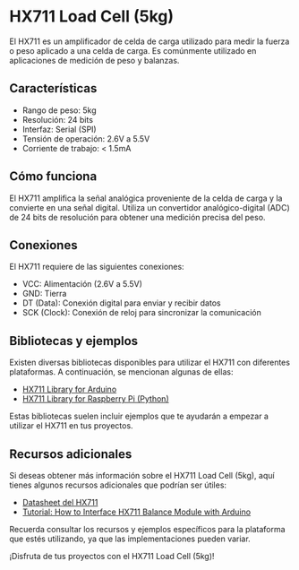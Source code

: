 # HX711 Load Cell (5kg)

El HX711 es un amplificador de celda de carga utilizado para medir la fuerza o peso aplicado a una celda de carga. Es comúnmente utilizado en aplicaciones de medición de peso y balanzas.

## Características

- Rango de peso: 5kg
- Resolución: 24 bits
- Interfaz: Serial (SPI)
- Tensión de operación: 2.6V a 5.5V
- Corriente de trabajo: < 1.5mA

## Cómo funciona

El HX711 amplifica la señal analógica proveniente de la celda de carga y la convierte en una señal digital. Utiliza un convertidor analógico-digital (ADC) de 24 bits de resolución para obtener una medición precisa del peso.

## Conexiones

El HX711 requiere de las siguientes conexiones:

- VCC: Alimentación (2.6V a 5.5V)
- GND: Tierra
- DT (Data): Conexión digital para enviar y recibir datos
- SCK (Clock): Conexión de reloj para sincronizar la comunicación

## Bibliotecas y ejemplos

Existen diversas bibliotecas disponibles para utilizar el HX711 con diferentes plataformas. A continuación, se mencionan algunas de ellas:

- [HX711 Library for Arduino](https://github.com/bogde/HX711)
- [HX711 Library for Raspberry Pi (Python)](https://github.com/tatobari/hx711py)

Estas bibliotecas suelen incluir ejemplos que te ayudarán a empezar a utilizar el HX711 en tus proyectos.

## Recursos adicionales

Si deseas obtener más información sobre el HX711 Load Cell (5kg), aquí tienes algunos recursos adicionales que podrían ser útiles:

- [Datasheet del HX711](https://cdn.sparkfun.com/datasheets/Sensors/ForceFlex/hx711_english.pdf)
- [Tutorial: How to Interface HX711 Balance Module with Arduino](https://lastminuteengineers.com/hx711-arduino-tutorial/)

Recuerda consultar los recursos y ejemplos específicos para la plataforma que estés utilizando, ya que las implementaciones pueden variar.

¡Disfruta de tus proyectos con el HX711 Load Cell (5kg)!

